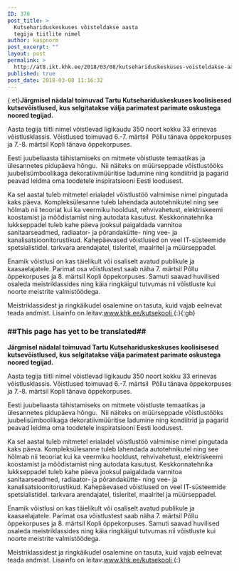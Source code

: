 ```yaml
---
ID: 370
post_title: >
  Kutsehariduskeskuses võisteldakse aasta
  tegija tiitlite nimel
author: kaspnorm
post_excerpt: ""
layout: post
permalink: >
  http://at8.ikt.khk.ee/2018/03/08/kutsehariduskeskuses-voisteldakse-aasta-tegija-tiitlite-nimel/
published: true
post_date: 2018-03-08 11:16:32
---
```

{:et}<strong>Järgmisel nädalal toimuvad Tartu Kutsehariduskeskuses koolisisesed kutsevõistlused, kus selgitatakse välja parimatest parimate oskustega noored tegijad.</strong>

Aasta tegija tiitli nimel võistlevad ligikaudu 350 noort kokku 33 erinevas võistlusklassis. Võistlused toimuvad 6.-7. märtsil  Põllu tänava õppekorpuses ja 7.-8. märtsil Kopli tänava õppekorpuses.

Eesti juubeliaasta tähistamiseks on mitmete võistluste temaatikas ja ülesannetes pidupäeva hõngu.  Nii näiteks on müürseppade võistlustööks juubelisümboolikaga dekoratiivmüüritise ladumine ning kondiitrid ja pagarid peavad leidma oma toodetele inspiratsiooni Eesti loodusest.

Ka sel aastal tuleb mitmetel erialadel võistlustöö valmimise nimel pingutada kaks päeva. Kompleksülesanne tuleb lahendada autotehnikutel ning see hõlmab nii teooriat kui ka veermiku hooldust, rehvivahetust, elektriskeemi koostamist ja mõõdistamist ning autodata kasutust. Keskkonnatehnika lukkseppadel tuleb kahe päeva jooksul paigaldada vannitoa sanitaarseadmed, radiaator- ja põrandakütte- ning vee- ja kanalisatsioonitorustikud. Kahepäevased võistlused on veel IT-süsteemide spetsialistidel. tarkvara arendajatel, tisleritel, maalritel ja müürseppadel.

Enamik võistlusi on kas täielikult või osaliselt avatud publikule ja kaasaelajatele. Parimat osa võistlustest saab näha 7. märtsil Põllu õppekorpuses ja 8. märtsil Kopli õppekorpuses. Samuti saavad huvilised osaleda meistriklassides ning käia ringkäigul tutvumas nii võistluste kui noorte meistrite valmistöödega.

Meistriklassidest ja ringkäikudel osalemine on tasuta, kuid vajab eelnevat teada andmist. Lisainfo on leitav:<a class="external" href="http://www.khk.ee/kutsekooli/" rel="external">www.khk.ee/kutsekooli <img src="http://khk.ee/wp/wp-content/themes/khk/images/external.png" alt="" /></a>{:}{:gb}<h3>##This page has yet to be translated##</h3>
<strong>Järgmisel nädalal toimuvad Tartu Kutsehariduskeskuses koolisisesed kutsevõistlused, kus selgitatakse välja parimatest parimate oskustega noored tegijad.</strong>

Aasta tegija tiitli nimel võistlevad ligikaudu 350 noort kokku 33 erinevas võistlusklassis. Võistlused toimuvad 6.-7. märtsil  Põllu tänava õppekorpuses ja 7.-8. märtsil Kopli tänava õppekorpuses.

Eesti juubeliaasta tähistamiseks on mitmete võistluste temaatikas ja ülesannetes pidupäeva hõngu.  Nii näiteks on müürseppade võistlustööks juubelisümboolikaga dekoratiivmüüritise ladumine ning kondiitrid ja pagarid peavad leidma oma toodetele inspiratsiooni Eesti loodusest.

Ka sel aastal tuleb mitmetel erialadel võistlustöö valmimise nimel pingutada kaks päeva. Kompleksülesanne tuleb lahendada autotehnikutel ning see hõlmab nii teooriat kui ka veermiku hooldust, rehvivahetust, elektriskeemi koostamist ja mõõdistamist ning autodata kasutust. Keskkonnatehnika lukkseppadel tuleb kahe päeva jooksul paigaldada vannitoa sanitaarseadmed, radiaator- ja põrandakütte- ning vee- ja kanalisatsioonitorustikud. Kahepäevased võistlused on veel IT-süsteemide spetsialistidel. tarkvara arendajatel, tisleritel, maalritel ja müürseppadel.

Enamik võistlusi on kas täielikult või osaliselt avatud publikule ja kaasaelajatele. Parimat osa võistlustest saab näha 7. märtsil Põllu õppekorpuses ja 8. märtsil Kopli õppekorpuses. Samuti saavad huvilised osaleda meistriklassides ning käia ringkäigul tutvumas nii võistluste kui noorte meistrite valmistöödega.

Meistriklassidest ja ringkäikudel osalemine on tasuta, kuid vajab eelnevat teada andmist. Lisainfo on leitav:<a class="external" href="http://www.khk.ee/kutsekooli/" rel="external">www.khk.ee/kutsekooli <img src="http://khk.ee/wp/wp-content/themes/khk/images/external.png" alt="" /></a>{:}